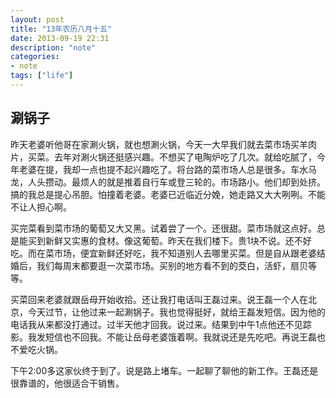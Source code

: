 ```yaml
---
layout: post
title: "13年农历八月十五"
date: 2013-09-19 22:31 
description: "note"
categories: 
- note
tags: ["life"]
---
```

## 涮锅子
昨天老婆听他哥在家涮火锅，就也想涮火锅，今天一大早我们就去菜市场买羊肉片，买菜。去年对涮火锅还挺感兴趣。不想买了电陶炉吃了几次。就给吃腻了，今年老婆在提，我却一点也提不起兴趣吃了。将台路的菜市场人总是很多。车水马龙，人头攒动。最烦人的就是推着自行车或登三轮的。市场路小。他们却到处挤。搞的我总是提心吊胆。怕撞着老婆。老婆已近临近分娩，她走路又大大咧咧。不能不让人担心啊。

买完菜看到菜市场的葡萄又大又黑。试着尝了一个。还很甜。菜市场就这点好。总是能买到新鲜又实惠的食材。像这葡萄。昨天在我们楼下。贵1块不说。还不好吃。而在菜市场，便宜新鲜还好吃，我不知道别人去哪里买菜。但是自从跟老婆结婚后，我们每周末都要逛一次菜市场。买别的地方看不到的茭白，活虾，扇贝等等。

买菜回来老婆就跟岳母开始收拾。还让我打电话叫王磊过来。说王磊一个人在北京，今天过节，让他过来一起涮锅子。我也觉得挺好，就给王磊发短信。因为他的电话我从来都没打通过。过半天他才回我。说过来。结果到中午1点他还不见踪影。我发短信也不回我。不能让岳母老婆饿着啊。我就说还是先吃吧。再说王磊也不爱吃火锅。

下午2:00多这家伙终于到了。说是路上堵车。一起聊了聊他的新工作。王磊还是很靠谱的，他很适合干销售。

